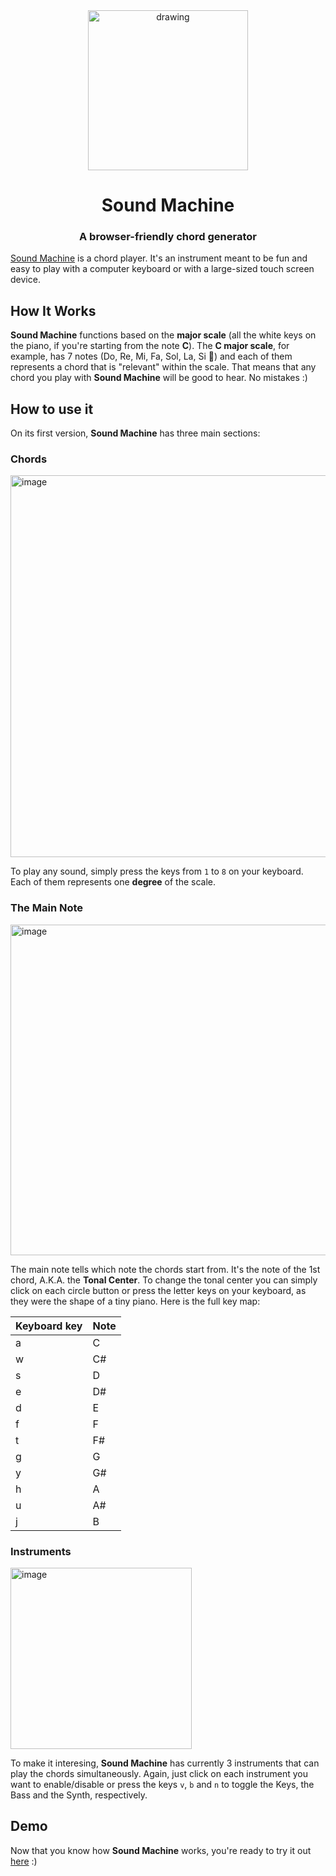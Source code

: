 <div align="center">
    <img src="https://github.com/bvinicius/sound-machine/assets/48422883/0975e78f-4a54-4384-973c-1ce75c83dab5" alt="drawing" width="256"/>
    <h1>Sound Machine</h1>
    <h3>A browser-friendly chord generator</h3>
</div>

<a href="https://sound-machine.vercel.app/">Sound Machine</a> is a chord player. It's an instrument meant to be fun and easy to play with a computer keyboard or with a large-sized touch screen device.

## How It Works
**Sound Machine** functions based on the **major scale** (all the white keys on the piano, if you're starting from the note **C**). The **C major scale**, for example, has 7 notes (Do, Re, Mi, Fa, Sol, La, Si 🎵) and each of them represents a chord that is "relevant" within the scale. That means that any chord you play with **Sound Machine** will be good to hear. No mistakes :)

## How to use it

On its first version, **Sound Machine** has three main sections:

### Chords
<img width="611" alt="image" src="https://github.com/bvinicius/sound-machine/assets/48422883/f50dc764-6c1d-41b3-b1be-5a4e04a7396f">

To play any sound, simply press the keys from `1` to `8` on your keyboard. Each of them represents one **degree** of the scale.

### The Main Note
<img width="529" alt="image" src="https://github.com/bvinicius/sound-machine/assets/48422883/9da35167-8b18-4981-a0e7-3aed6ebdbb70">

The main note tells which note the chords start from. It's the note of the 1st chord, A.K.A. the **Tonal Center**. To change the tonal center you can simply click on each circle button or press the letter keys on your keyboard, as they were the shape of a tiny piano. Here is the full key map:

| Keyboard key    | Note |
| -------- | ------- |
|a|C |
|w|C# |
|s|D |
|e|D# |
|d|E |
|f|F |
|t|F# |
|g|G |
|y|G# |
|h|A |
|u|A# |
|j| B|

### Instruments
<img width="290" alt="image" src="https://github.com/bvinicius/sound-machine/assets/48422883/878425bf-4ad3-451a-833c-88c8586835b2">

To make it interesing, **Sound Machine** has currently 3 instruments that can play the chords simultaneously. Again, just click on each instrument you want to enable/disable or press the keys `v`, `b` and `n` to toggle the Keys, the Bass and the Synth, respectively.

## Demo

Now that you know how **Sound Machine** works, you're ready to try it out <a href="https://sound-machine.vercel.app/">here</a> :)
